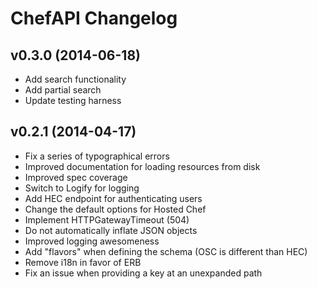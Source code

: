 ChefAPI Changelog
=================


v0.3.0 (2014-06-18)
-------------------
- Add search functionality
- Add partial search
- Update testing harness


v0.2.1 (2014-04-17)
-------------------
- Fix a series of typographical errors
- Improved documentation for loading resources from disk
- Improved spec coverage
- Switch to Logify for logging
- Add HEC endpoint for authenticating users
- Change the default options for Hosted Chef
- Implement HTTPGatewayTimeout (504)
- Do not automatically inflate JSON objects
- Improved logging awesomeness
- Add "flavors" when defining the schema (OSC is different than HEC)
- Remove i18n in favor of ERB
- Fix an issue when providing a key at an unexpanded path
